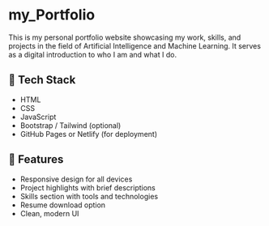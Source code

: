 # my_Portfolio

This is my personal portfolio website showcasing my work, skills, and projects in the field of Artificial Intelligence and Machine Learning. It serves as a digital introduction to who I am and what I do.

## 🔧 Tech Stack

- HTML  
- CSS  
- JavaScript  
- Bootstrap / Tailwind (optional)
- GitHub Pages or Netlify (for deployment)

## 🚀 Features

- Responsive design for all devices  
- Project highlights with brief descriptions  
- Skills section with tools and technologies  
- Resume download option  
- Clean, modern UI
